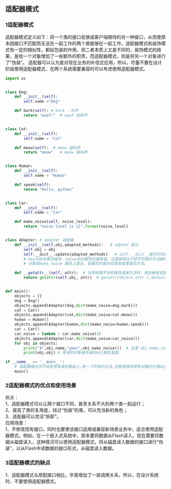## 适配器模式
### 1适配器模式
适配器模式定义如下：将一个类的接口变换成客户端期待的另一种接口，从而使原本因接口不匹配而无法在一起工作的两个类能够在一起工作。适配器模式和装饰模式有一定的相似性，都起包装的作用，但二者本质上又是不同的，装饰模式的结果，是给一个对象增加了一些额外的职责，而适配器模式，则是将另一个对象进行了“伪装”。
适配器可以认为是对现在业务的补偿式应用，所以，尽量不要在设计阶段使用适配器模式，在两个系统需要兼容时可以考虑使用适配器模式。
```python
import os


class Dog:
    def __init__(self):
        self.name ="Dog"

    def bark(self): # bark ：叫声
        return "woof!"  # woof 低吠声


class Cat:
    def __init__(self):
        self.name = "Cat"

    def meow(self):  # meow 猫叫声
        return "meow"   # meow 猫叫声


class Human:
    def __init__(self):
        self.name = "Human"

    def speak(self):
        return "hello, python"


class Car:
    def __init__(self):
        self.name = "Car"

    def make_noise(self, noise_level):
        return "noise level is {}".format(noise_level)


class Adapter: # adapter 适配器
    def __init__(self,obj,adapted_methods):   # adpted 适应
        self.obj = obj
        self.__dict__.update(adapted_methods)   # self.__dict__是打印对象所有的属性，结果是一个字典 {"kye":value}
        # key对应对象的属性，value对应属性的属性值。这里就相当于把不同类的方法都绑定到Adapter这个类实例化出来的
        # 对象的make_noise 属性上面去，该属性的值对应其他类里面的方法。

    def __getattr__(self, attr):  # 当调用类不存的属性或者方法时，就会触发该魔法方法
        return getattr(self.obj, attr)  # getattr(object,attr [,default])


def main():
    objects = []
    dog = Dog()
    objects.append(Adapter(dog,dict(make_noise=dog.bark)))
    cat = Cat()
    objects.append(Adapter(cat,dict(make_noise=cat.meow)))
    human = Human()
    objects.append(Adapter(human,dict(make_noise=human.speak)))
    car = Car()
    car_noise = lambda : car.make_noise(3)
    objects.append(Adapter(car,dict(make_noise=car_noise)))
    for obj in objects:
        print("A",obj.name,"goes",obj.make_noise())  # 这里 obj.make_noise 就相当于 dog.bark 这些方法，后面加括号代表执行
        print(obj.obj) # 原来的对象被存储到obj属性里面.

if __name__ == '__main__':
    # 适配器模式在不改变原有类的基础上,统一了所有的方法,还能够保存原有对象的引用obj属性
    main()
```
### 2适配器模式的优点和使用场景
优点：<br />
1、适配器模式可以让两个接口不同，甚至关系不大的两个类一起运行；<br />
2、提高了类的复用度，经过“伪装”的类，可以充当新的角色；<br />
3、适配器可以灵活“拆卸”。<br />
应用场景：<br />
1、不修改现有接口，同时也要使该接口适用或兼容新场景业务中，适合使用适配器模式。例如，在一个嵌入式系统中，原本要将数据从Flash读入，现在需要将数据从磁盘读入，这种情况可以使用适配器模式，将从磁盘读入数据的接口进行“伪装”，以从Flash中读数据的接口形式，从磁盘读入数据。
### 3适配器模式的缺点
1、适配器模式与原配接口相比，毕竟增加了一层调用关系，所以，在设计系统时，不要使用适配器模式。